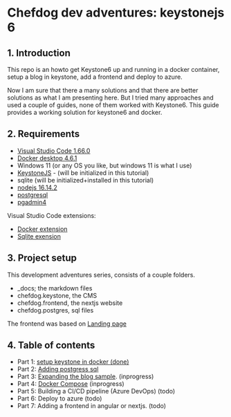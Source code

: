 # Chefdog dev adventures: keystonejs 6

## 1. Introduction

This repo is an howto get Keystone6 up and running in a docker container, setup a blog in keystone, add a frontend
and deploy to azure.

Now I am sure that there a many solutions and that there are better solutions as what I am presenting here. But I tried many approaches and used a couple of guides, none of them worked with Keystone6. This guide provides a working solution for keystone6 and docker. 

## 2. Requirements

- [Visual Studio Code 1.66.0](https://code.visualstudio.com/download)
- [Docker desktop 4.6.1](https://www.docker.com/get-started/)
- Windows 11 (or any OS you like, but windows 11 is what I use)
- [KeystoneJS](https://keystonejs.com/docs) -  (will be initialized in this tutorial)
- sqlite (will be initialized+installed in this tutorial)
- [nodejs 16.14.2](https://nodejs.org/en/)
- [postgresql](https://www.enterprisedb.com/downloads/postgres-postgresql-downloads)
- [pgadmin4](https://www.pgadmin.org/)

Visual Studio Code extensions:

- [Docker extension](https://marketplace.visualstudio.com/items?itemName=ms-azuretools.vscode-docker)
- [Sqlite exension](https://marketplace.visualstudio.com/items?itemName=alexcvzz.vscode-sqlite)

## 3. Project setup

This development adventures series, consists of a couple folders.
- _docs; the markdown files
- chefdog.keystone, the CMS
- chefdog.frontend, the nextjs website
- chefdog.postgres, sql files

The frontend was based on [Landing page](https://www.tailwindtoolbox.com/templates/landing-page-demo.php)

## 4. Table of contents

- Part 1: [setup keystone in docker (done)](/_docs/keystone6-part1.md)
- Part 2: [Adding postgress sql](/_docs/keystone6-part2.md)
- Part 3: [Expanding the blog sample](/_docs/keystone6-part3.md). (inprogress)
- Part 4: [Docker Compose](/_docs/keystone6-part4.md) (inprogress)
- Part 5: Building a CI/CD pipeline (Azure DevOps) (todo)
- Part 6: Deploy to azure (todo)
- Part 7: Adding a frontend in angular or nextjs. (todo)
